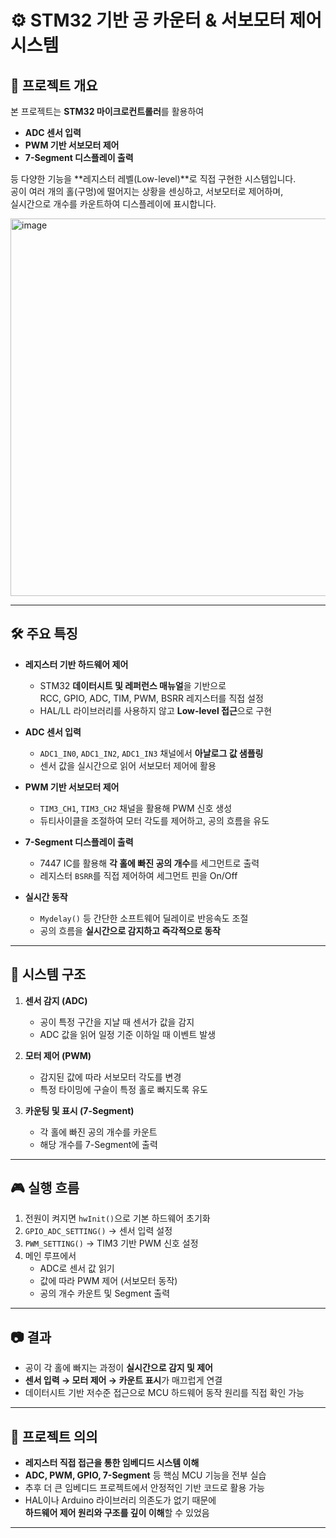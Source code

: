 # ⚙️ STM32 기반 공 카운터 & 서보모터 제어 시스템

## 📌 프로젝트 개요
본 프로젝트는 **STM32 마이크로컨트롤러**를 활용하여  
- **ADC 센서 입력**  
- **PWM 기반 서보모터 제어**  
- **7-Segment 디스플레이 출력**  

등 다양한 기능을 **레지스터 레벨(Low-level)**로 직접 구현한 시스템입니다.  
공이 여러 개의 홀(구멍)에 떨어지는 상황을 센싱하고, 서보모터로 제어하며,  
실시간으로 개수를 카운트하여 디스플레이에 표시합니다.

<img width="1064" height="604" alt="image" src="https://github.com/user-attachments/assets/f9e58274-1e46-4526-91c2-502f4bb6ae48" />


---

## 🛠️ 주요 특징

- **레지스터 기반 하드웨어 제어**
  - STM32 **데이터시트 및 레퍼런스 매뉴얼**을 기반으로  
    RCC, GPIO, ADC, TIM, PWM, BSRR 레지스터를 직접 설정
  - HAL/LL 라이브러리를 사용하지 않고 **Low-level 접근**으로 구현

- **ADC 센서 입력**
  - `ADC1_IN0`, `ADC1_IN2`, `ADC1_IN3` 채널에서 **아날로그 값 샘플링**
  - 센서 값을 실시간으로 읽어 서보모터 제어에 활용

- **PWM 기반 서보모터 제어**
  - `TIM3_CH1`, `TIM3_CH2` 채널을 활용해 PWM 신호 생성
  - 듀티사이클을 조절하여 모터 각도를 제어하고, 공의 흐름을 유도

- **7-Segment 디스플레이 출력**
  - 7447 IC를 활용해 **각 홀에 빠진 공의 개수**를 세그먼트로 출력
  - 레지스터 `BSRR`를 직접 제어하여 세그먼트 핀을 On/Off

- **실시간 동작**
  - `Mydelay()` 등 간단한 소프트웨어 딜레이로 반응속도 조절
  - 공의 흐름을 **실시간으로 감지하고 즉각적으로 동작**

---

## 🧩 시스템 구조

1. **센서 감지 (ADC)**
   - 공이 특정 구간을 지날 때 센서가 값을 감지
   - ADC 값을 읽어 일정 기준 이하일 때 이벤트 발생

2. **모터 제어 (PWM)**
   - 감지된 값에 따라 서보모터 각도를 변경
   - 특정 타이밍에 구슬이 특정 홀로 빠지도록 유도

3. **카운팅 및 표시 (7-Segment)**
   - 각 홀에 빠진 공의 개수를 카운트
   - 해당 개수를 7-Segment에 출력

---

## 🎮 실행 흐름
1. 전원이 켜지면 `hwInit()`으로 기본 하드웨어 초기화  
2. `GPIO_ADC_SETTING()` → 센서 입력 설정  
3. `PWM_SETTING()` → TIM3 기반 PWM 신호 설정  
4. 메인 루프에서
   - ADC로 센서 값 읽기
   - 값에 따라 PWM 제어 (서보모터 동작)
   - 공의 개수 카운트 및 Segment 출력

---

## 📷 결과
- 공이 각 홀에 빠지는 과정이 **실시간으로 감지 및 제어**
- **센서 입력 → 모터 제어 → 카운트 표시**가 매끄럽게 연결
- 데이터시트 기반 저수준 접근으로 MCU 하드웨어 동작 원리를 직접 확인 가능

---

## 🚀 프로젝트 의의
- **레지스터 직접 접근을 통한 임베디드 시스템 이해**
- **ADC, PWM, GPIO, 7-Segment** 등 핵심 MCU 기능을 전부 실습
- 추후 더 큰 임베디드 프로젝트에서 안정적인 기반 코드로 활용 가능
- HAL이나 Arduino 라이브러리 의존도가 없기 때문에  
  **하드웨어 제어 원리와 구조를 깊이 이해**할 수 있었음

---
